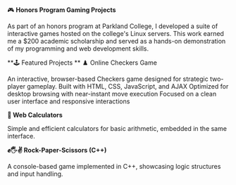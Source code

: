 🎮 **Honors Program Gaming Projects**

As part of an honors program at Parkland College, I developed a suite of interactive games hosted on the college's Linux servers. This work earned me a $200 academic scholarship and served as a hands-on demonstration of my programming and web development skills.

**🕹️ Featured Projects
**
♟️ Online Checkers Game

An interactive, browser-based Checkers game designed for strategic two-player gameplay.
Built with HTML, CSS, JavaScript, and AJAX
Optimized for desktop browsing with near-instant move execution
Focused on a clean user interface and responsive interactions

**🧮 Web Calculators**

Simple and efficient calculators for basic arithmetic, embedded in the same interface.

**✊🖐✌️ Rock-Paper-Scissors (C++)**

A console-based game implemented in C++, showcasing logic structures and input handling.

